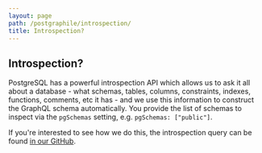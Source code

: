 ```yaml
---
layout: page
path: /postgraphile/introspection/
title: Introspection?
---
```


## Introspection?

PostgreSQL has a powerful introspection API which allows us to ask it all
about a database - what schemas, tables, columns, constraints, indexes,
functions, comments, etc it has - and we use this information to construct
the GraphQL schema automatically. You provide the list of schemas to inspect
via the `pgSchemas` setting, e.g. `pgSchemas: ["public"]`.

If you're interested to see how we do this, the introspection query can be
found [in our
GitHub](https://github.com/graphile/graphile-engine/blob/master/packages/graphile-build-pg/src/plugins/introspectionQuery.js).
